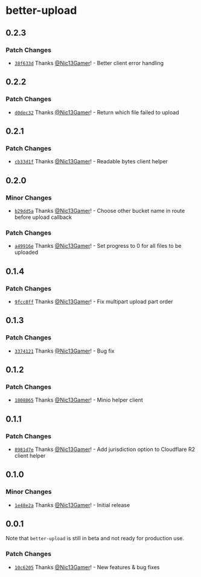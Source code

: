 # better-upload

## 0.2.3

### Patch Changes

- [`38f633d`](https://github.com/Nic13Gamer/better-upload/commit/38f633df1f3d8153297fb3516e42e64ca288869b) Thanks [@Nic13Gamer](https://github.com/Nic13Gamer)! - Better client error handling

## 0.2.2

### Patch Changes

- [`d0dec32`](https://github.com/Nic13Gamer/better-upload/commit/d0dec32eff7fe72e0b466cebafb49095ce09e487) Thanks [@Nic13Gamer](https://github.com/Nic13Gamer)! - Return which file failed to upload

## 0.2.1

### Patch Changes

- [`cb33d1f`](https://github.com/Nic13Gamer/better-upload/commit/cb33d1f58791c2c2b246579f384352b0cf9f4c71) Thanks [@Nic13Gamer](https://github.com/Nic13Gamer)! - Readable bytes client helper

## 0.2.0

### Minor Changes

- [`b29dd5a`](https://github.com/Nic13Gamer/better-upload/commit/b29dd5a15c7ccc9931d28f4d23d21b74ccc747ad) Thanks [@Nic13Gamer](https://github.com/Nic13Gamer)! - Choose other bucket name in route before upload callback

### Patch Changes

- [`a49916e`](https://github.com/Nic13Gamer/better-upload/commit/a49916e0831168e7a09f572f54ab7ec4cabd2f56) Thanks [@Nic13Gamer](https://github.com/Nic13Gamer)! - Set progress to 0 for all files to be uploaded

## 0.1.4

### Patch Changes

- [`9fcc8ff`](https://github.com/Nic13Gamer/better-upload/commit/9fcc8ffa3c8b14d0737e17b121e22a176c511835) Thanks [@Nic13Gamer](https://github.com/Nic13Gamer)! - Fix multipart upload part order

## 0.1.3

### Patch Changes

- [`3374121`](https://github.com/Nic13Gamer/better-upload/commit/337412184596f2231f7a6d28637e3c66f6bfadd9) Thanks [@Nic13Gamer](https://github.com/Nic13Gamer)! - Bug fix

## 0.1.2

### Patch Changes

- [`1808865`](https://github.com/Nic13Gamer/better-upload/commit/180886544c5a7f1725ce2fcd5e9f18045ac8b3db) Thanks [@Nic13Gamer](https://github.com/Nic13Gamer)! - Minio helper client

## 0.1.1

### Patch Changes

- [`8981d7e`](https://github.com/Nic13Gamer/better-upload/commit/8981d7e9fb960a5409f3f788fb469ff02f537b88) Thanks [@Nic13Gamer](https://github.com/Nic13Gamer)! - Add jurisdiction option to Cloudflare R2 client helper

## 0.1.0

### Minor Changes

- [`1e48e2a`](https://github.com/Nic13Gamer/better-upload/commit/1e48e2a6a69e112dae12dfd264d00d9266e31418) Thanks [@Nic13Gamer](https://github.com/Nic13Gamer)! - Initial release

## 0.0.1

Note that `better-upload` is still in beta and not ready for production use.

### Patch Changes

- [`10c6205`](https://github.com/Nic13Gamer/better-upload/commit/10c6205b419c346cd48f76c62dc5779aa2ec3e6b) Thanks [@Nic13Gamer](https://github.com/Nic13Gamer)! - New features & bug fixes
